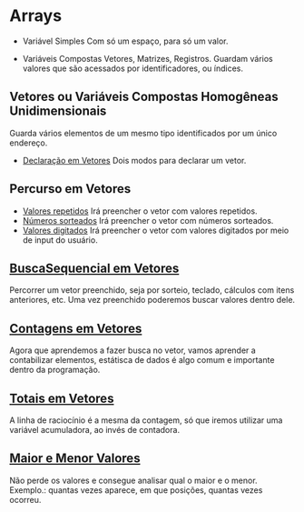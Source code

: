 # Arrays
- Variável Simples
Com só um espaço, para só um valor.

- Variáveis Compostas
Vetores, Matrizes, Registros.
Guardam vários valores que são acessados por identificadores, ou índices.

## Vetores ou Variáveis Compostas Homogêneas Unidimensionais
Guarda vários elementos de um mesmo tipo identificados por um único endereço.

- [Declaração em Vetores](https://github.com/AugustoFFP/Arrays/blob/main/Declaracao/Program.cs)
Dois modos para declarar um vetor.

## Percurso em Vetores
- [Valores repetidos](https://github.com/AugustoFFP/Arrays/blob/main/Vetores/Exemplos/Percurso/Valores_Repetidos/Program.cs)
Irá preencher o vetor com valores repetidos.
- [Números sorteados](https://github.com/AugustoFFP/Arrays/blob/main/Vetores/Exemplos/Percurso/Numeros_Sorteados/Program.cs)
Irá preencher o vetor com números sorteados.
- [Valores digitados](https://github.com/AugustoFFP/Arrays/blob/main/Vetores/Exemplos/Percurso/Valores_Digitados/Program.cs)
Irá preencher o vetor com valores digitados por meio de input do usuário.

## [BuscaSequencial em Vetores](https://github.com/AugustoFFP/Arrays/blob/main/Busca_Sequencial_Vetores/Program.cs)
Percorrer um vetor preenchido, seja por sorteio, teclado, cálculos com itens anteriores, etc. 
Uma vez preenchido poderemos buscar valores dentro dele.

## [Contagens em Vetores](https://github.com/AugustoFFP/Arrays/blob/main/Contagem_Vetores/Program.cs)
Agora que aprendemos a fazer busca no vetor, vamos aprender a contabilizar elementos,
estátisca de dados é algo comum e importante dentro da programação.

## [Totais em Vetores](https://github.com/AugustoFFP/Arrays/blob/main/Contagem_Vetores/Program.cs)
A linha de raciocínio é a mesma da contagem, só que iremos utilizar uma variável acumuladora, ao invés de contadora.

## [Maior e Menor Valores](https://github.com/AugustoFFP/Arrays/blob/main/Maior_Menor/Program.cs) 
Não perde os valores e consegue analisar qual o maior e o menor.
Exemplo.: quantas vezes aparece, em que posições, quantas vezes ocorreu.


